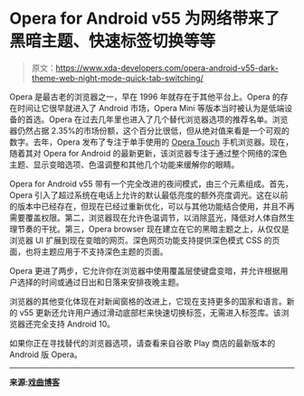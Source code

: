 # Opera for Android v55 为网络带来了黑暗主题、快速标签切换等等

> 原文：<https://www.xda-developers.com/opera-android-v55-dark-theme-web-night-mode-quick-tab-switching/>

Opera 是最古老的浏览器之一，早在 1996 年就存在于其他平台上。Opera 的存在时间让它很早就进入了 Android 市场，Opera Mini 等版本当时被认为是低端设备的首选。Opera 在过去几年里也进入了几个替代浏览器选项的推荐名单。浏览器仍然占据 2.35%的市场份额，这个百分比很低，但从绝对值来看是一个可观的数字。去年，Opera 发布了专注于单手使用的 [Opera Touch](https://www.xda-developers.com/opera-touch-new-mobile-browser-optimized-one-handed-use/) 手机浏览器。现在，随着其对 Opera for Android 的最新更新，该浏览器专注于通过整个网络的深色主题、显示变暗选项、色温调整和其他几个功能来缓解你的眼睛。

Opera for Android v55 带有一个完全改进的夜间模式，由三个元素组成。首先，Opera 引入了超过系统在电话上允许的默认最低亮度的额外亮度调光。这在以前的版本中已经存在，但现在已经过重新优化，可以与其他功能结合使用，并且不再需要覆盖权限。第二，浏览器现在允许色温调节，以消除蓝光，降低对人体自然生理节奏的干扰。第三，Opera browser 现在建立在它的黑暗主题之上，从仅仅是浏览器 UI 扩展到现在变暗的网页。深色网页功能支持提供深色模式 CSS 的页面，也将主题应用于不支持深色主题的页面。

Opera 更进了两步，它允许你在浏览器中使用覆盖层使键盘变暗，并允许根据用户选择的时间或通过日出和日落来安排夜晚主题。

浏览器的其他变化体现在对新闻窗格的改进上，它现在支持更多的国家和语言。新的 v55 更新还允许用户通过滑动底部栏来快速切换标签，无需进入标签库。该浏览器还完全支持 Android 10。

如果你正在寻找替代的浏览器选项，请查看来自谷歌 Play 商店的最新版本的 Android 版 Opera。

* * *

**来源:[戏曲博客](https://blogs.opera.com/mobile/2019/12/opera-android-55-night-mode/)**